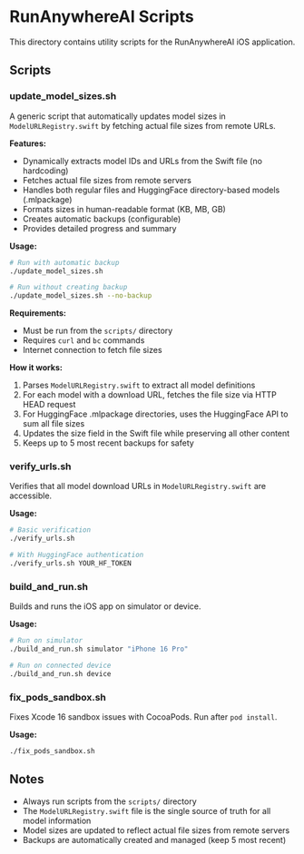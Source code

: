 # RunAnywhereAI Scripts

This directory contains utility scripts for the RunAnywhereAI iOS application.

## Scripts

### update_model_sizes.sh

A generic script that automatically updates model sizes in `ModelURLRegistry.swift` by fetching actual file sizes from remote URLs.

**Features:**
- Dynamically extracts model IDs and URLs from the Swift file (no hardcoding)
- Fetches actual file sizes from remote servers
- Handles both regular files and HuggingFace directory-based models (.mlpackage)
- Formats sizes in human-readable format (KB, MB, GB)
- Creates automatic backups (configurable)
- Provides detailed progress and summary

**Usage:**
```bash
# Run with automatic backup
./update_model_sizes.sh

# Run without creating backup
./update_model_sizes.sh --no-backup
```

**Requirements:**
- Must be run from the `scripts/` directory
- Requires `curl` and `bc` commands
- Internet connection to fetch file sizes

**How it works:**
1. Parses `ModelURLRegistry.swift` to extract all model definitions
2. For each model with a download URL, fetches the file size via HTTP HEAD request
3. For HuggingFace .mlpackage directories, uses the HuggingFace API to sum all file sizes
4. Updates the size field in the Swift file while preserving all other content
5. Keeps up to 5 most recent backups for safety

### verify_urls.sh

Verifies that all model download URLs in `ModelURLRegistry.swift` are accessible.

**Usage:**
```bash
# Basic verification
./verify_urls.sh

# With HuggingFace authentication
./verify_urls.sh YOUR_HF_TOKEN
```

### build_and_run.sh

Builds and runs the iOS app on simulator or device.

**Usage:**
```bash
# Run on simulator
./build_and_run.sh simulator "iPhone 16 Pro"

# Run on connected device
./build_and_run.sh device
```

### fix_pods_sandbox.sh

Fixes Xcode 16 sandbox issues with CocoaPods. Run after `pod install`.

**Usage:**
```bash
./fix_pods_sandbox.sh
```

## Notes

- Always run scripts from the `scripts/` directory
- The `ModelURLRegistry.swift` file is the single source of truth for all model information
- Model sizes are updated to reflect actual file sizes from remote servers
- Backups are automatically created and managed (keep 5 most recent)